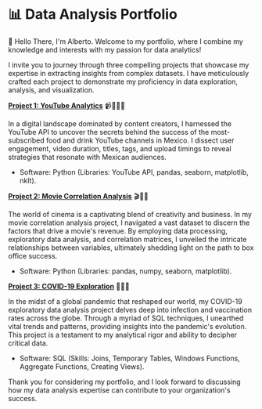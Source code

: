 # 📊 Data Analysis Portfolio
👋 Hello There, I'm Alberto. Welcome to my portfolio, where I combine my knowledge and interests with my passion for data analytics!

I invite you to journey through three compelling projects that showcase my expertise in extracting insights from complex datasets. I have meticulously crafted each project to demonstrate my proficiency in data exploration, analysis, and visualization.

**[Project 1: YouTube Analytics](https://github.com/almartinezga/Data_Analysis_Portfolio/tree/main/Python_YouTube%20API)** 📹🌮🇲🇽

In a digital landscape dominated by content creators, I harnessed the YouTube API to uncover the secrets behind the success of the most-subscribed food and drink YouTube channels in Mexico. I dissect user engagement, video duration, titles, tags, and upload timings to reveal strategies that resonate with Mexican audiences.
- Software: Python (Libraries: YouTube API, pandas, seaborn, matplotlib, nklt).

**[Project 2: Movie Correlation Analysis](https://github.com/almartinezga/Data_Analysis_Portfolio/tree/main/Python_Movies%20Correlation)** 🎬🎥💵

The world of cinema is a captivating blend of creativity and business. In my movie correlation analysis project, I navigated a vast dataset to discern the factors that drive a movie's revenue. By employing data processing, exploratory data analysis, and correlation matrices, I unveiled the intricate relationships between variables, ultimately shedding light on the path to box office success.
- Software: Python (Libraries: pandas, numpy, seaborn, matplotlib).

**[Project 3: COVID-19 Exploration](https://github.com/almartinezga/Data_Analysis_Portfolio/tree/main/SQL_%20COVID-19%20Exploratory%20Data%20Analysis)** 🦠💉😷

In the midst of a global pandemic that reshaped our world, my COVID-19 exploratory data analysis project delves deep into infection and vaccination rates across the globe. Through a myriad of SQL techniques, I unearthed vital trends and patterns, providing insights into the pandemic's evolution. This project is a testament to my analytical rigor and ability to decipher critical data.
- Software: SQL (Skills: Joins, Temporary Tables, Windows Functions, Aggregate Functions, Creating Views).

Thank you for considering my portfolio, and I look forward to discussing how my data analysis expertise can contribute to your organization's success.